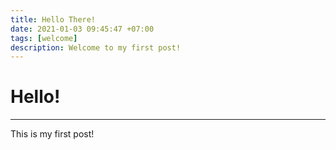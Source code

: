 ```yaml
---
title: Hello There!
date: 2021-01-03 09:45:47 +07:00
tags: [welcome]
description: Welcome to my first post!
---
```


# Hello!
---
This is my first post!